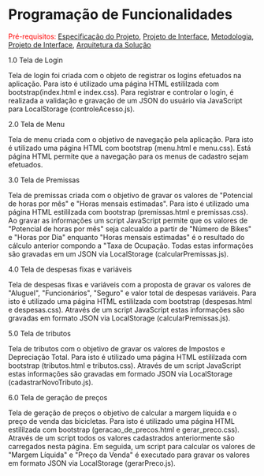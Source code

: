 # Programação de Funcionalidades

<span style="color:red">Pré-requisitos: <a href="2-Especificação do Projeto.md"> Especificação do Projeto</a></span>, <a href="3-Projeto de Interface.md"> Projeto de Interface</a>, <a href="4-Metodologia.md"> Metodologia</a>, <a href="3-Projeto de Interface.md"> Projeto de Interface</a>, <a href="5-Arquitetura da Solução.md"> Arquitetura da Solução</a>

1.0 Tela de Login

Tela de login foi criada com o objeto de registrar os logins efetuados na aplicação. Para isto é utilizado uma página HTML estililzada com bootstrap(index.html e index.css). Para registrar e controlar o login, é realizada a validação e gravação de um JSON do usuário via JavaScript para LocalStorage (controleAcesso.js).

2.0 Tela de Menu

Tela de menu criada com o objetivo de navegação pela aplicação. Para isto é utilizado uma página HTML com bootstrap (menu.html e menu.css). Está página HTML permite que a navegação para os menus de cadastro sejam efetuados.

3.0 Tela de Premissas

Tela de premissas criada com o objetivo de gravar os valores de "Potencial de horas por mês" e "Horas mensais estimadas". Para isto é utilizado uma página HTML estililzada com bootstrap (premissas.html e premissas.css). Ao gravar as informações um script JavaScript permite que os valores de "Potencial de horas por mês" seja calcualdo a partir de "Número de Bikes" e "Horas por Dia" enquanto "Horas mensais estimadas" é o resultado do cálculo anterior compondo a "Taxa de Ocupação. Todas estas informações são gravadas em um JSON via LocalStorage (calcularPremissas.js).

4.0 Tela de despesas fixas e variáveis

Tela de despesas fixas e variáveis com a proposta de gravar os valores de "Aluguel", "Funcionários", "Seguro" e valor total de despesas variáveis. Para isto é utilizado uma página HTML estililzada com bootstrap (despesas.html e despesas.css). Através de um script JavaScript estas informações são gravadas em formato JSON via LocalStorage (calcularPremissas.js).

5.0 Tela de tributos

Tela de tributos com o objetivo de gravar os valores de Impostos e Depreciação Total. Para isto é utilizado uma página HTML estililzada com bootstrap (tributos.html e tributos.css). Através de um script JavaScript estas informações são gravadas em formado JSON via LocalStorage (cadastrarNovoTributo.js).

6.0 Tela de geração de preços

Tela de geração de preços o objetivo de calcular a margem líquida e o preço de venda das bicicletas. Para isto é utilizado uma página HTML estililzada com bootstrap (geracao_de_precos.html e gerar_preco.css). Através de um script todos os valores cadastrados anteriormente são carregados nesta página. Em seguida, um script para calcular os valores de "Margem Líquida" e "Preço da Venda" é executado para gravar os valores em formato JSON via LocalStorage (gerarPreco.js).
